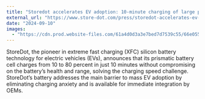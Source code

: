 ```yaml
---
title: "Storedot accelerates EV adoption: 10-minute charging of large prismatic batteries now a reality"
external_url: "https://www.store-dot.com/press/storedot-accelerates-ev-adoption-10-minute-charging-of-large-prismatic-batteries-now-a-reality"
date: "2024-09-10"
images:
  - "https://cdn.prod.website-files.com/61a4d0d3a3e7bed7d7539c55/66e055484a487889e0675fd3_PR%20Image_XFC%20high%20ED-LI-01%201-p-500.jpg"
---
```


 StoreDot, the pioneer in extreme fast charging (XFC) silicon battery technology for electric vehicles (EVs), announces that its prismatic battery cell charges from 10 to 80 percent in just 10 minutes without compromising on the battery’s health and range, solving the charging speed challenge. StoreDot’s battery addresses the main barrier to mass EV adoption by eliminating charging anxiety and is available for immediate integration by OEMs.